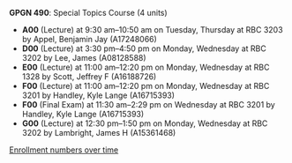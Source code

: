 **GPGN 490**: Special Topics Course (4 units)

- **A00** (Lecture) at 9:30 am–10:50 am on Tuesday, Thursday at RBC 3203 by Appel, Benjamin Jay (A17248066)
- **D00** (Lecture) at 3:30 pm–4:50 pm on Monday, Wednesday at RBC 3202 by Lee, James (A08128588)
- **E00** (Lecture) at 11:00 am–12:20 pm on Monday, Wednesday at RBC 1328 by Scott, Jeffrey F (A16188726)
- **F00** (Lecture) at 11:00 am–12:20 pm on Monday, Wednesday at RBC 3201 by Handley, Kyle Lange (A16715393)
- **F00** (Final Exam) at 11:30 am–2:29 pm on Wednesday at RBC 3201 by Handley, Kyle Lange (A16715393)
- **G00** (Lecture) at 12:30 pm–1:50 pm on Monday, Wednesday at RBC 3202 by Lambright, James H (A15361468)

[Enrollment numbers over time](./GPGN490.tsv)
